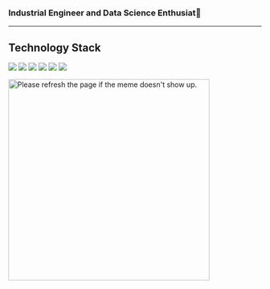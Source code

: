 ### Industrial Engineer and Data Science Enthusiat👋 

---

## Technology Stack

![](https://img.shields.io/badge/Python-code-3776AB?style=for-the-badge&logo=Python&logoColor=white&labelColor=212121)
![](https://img.shields.io/badge/TensorFlow-tool-FF6F00?style=for-the-badge&logo=TensorFlow&logoColor=white&labelColor=212121)
![](https://img.shields.io/badge/Keras-tool-D00000?style=for-the-badge&logo=Keras&logoColor=white&labelColor=212121)
![](https://img.shields.io/badge/Scikit_learn-tool-F7931E?style=for-the-badge&logo=Scikit-learn&logoColor=white&labelColor=212121)
![](https://img.shields.io/badge/Power_BI-tool-F2C811?style=for-the-badge&logo=Power-BI&logoColor=white&labelColor=212121)
![](https://img.shields.io/badge/Streamlit-tool-FF4B4B?style=for-the-badge&logo=Streamlit&logoColor=white&labelColor=212121)
<!---
![](https://img.shields.io/badge/JavaScript-code-F7DF1E?style=for-the-badge&logo=JavaScript&logoColor=white&labelColor=212121)
![](https://img.shields.io/badge/HTML5-code-E34F26?style=for-the-badge&logo=HTML5&logoColor=white&labelColor=212121)
![](https://img.shields.io/badge/CSS3-code-1572B6?style=for-the-badge&logo=CSS3&logoColor=white&labelColor=212121)
![](https://img.shields.io/badge/Django-tool-092E20?style=for-the-badge&logo=Django&logoColor=white&labelColor=212121)
![](https://img.shields.io/badge/PostgreSQL-tool-336791?style=for-the-badge&logo=PostgreSQL&logoColor=white&labelColor=212121)
-->

<img src='https://random-memer.herokuapp.com/' title="Meme" alt="Please refresh the page if the meme doesn't show up." width="400" align="center">

<!--
**David-Bustos/David-Bustos** is a ✨ _special_ ✨ repository because its `README.md` (this file) appears on your GitHub profile.

Here are some ideas to get you started:

- 🔭 I’m currently working on ...
- 🌱 I’m currently learning ...
- 👯 I’m looking to collaborate on ...
- 🤔 I’m looking for help with ...
- 💬 Ask me about ...
- 📫 How to reach me: ...
- 😄 Pronouns: ...
- ⚡ Fun fact: ...
-->
